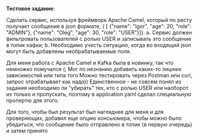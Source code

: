 **Тестовое задание**:

Сделать сервис, используя фреймворк Apache Camel, который по ресту получает сообщение в json формате, { [ {"name": "Igor", "age": 20, "role": "ADMIN"}, {"name": "Oleg", "age": 30, "role": "USER"}]}.
a.       Сервис должен фильтровать пользователей с ролью USER и записывать это сообщение в топик кафки;
b.      Необходимо учесть ситуацию, когда во входящий json могут быть добавлены необрабатываемые поля.

Для меня работа с Apache Camel и Kafka была в новинку, так что немножко помучался (;
Мог по незнанию добавить каких-то лишних зависимостей или типа того
Можно тестировать через Postman или curl, запрос отрабатывает как надо))
Единственное - не совсем понял из задания необходимо ли "убирать" тех, кто с ролью USER или наоборот их только и пропускать, поэтому в application.yaml сделал специальную пропертю для этого.

Для того, чтобы был результат был нагляднее для меня и для проверяющих, добавил еще опцию консьюмера, чтобы можно было убедиться, что сообщение было отправлено в топик (в первую очередь) и затем принято
